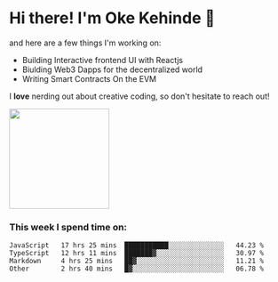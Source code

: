 # Hi there! I'm Oke Kehinde :cowboy_hat_face:

and here are a few things I'm working on:

- Building Interactive frontend UI with Reactjs
- Biulding Web3 Dapps for the decentralized world
- Writing Smart Contracts On the EVM

I **love** nerding out about creative coding, so don't hesitate to reach out!


<img height="180em" src="https://github-readme-stats.vercel.app/api?username=okeken&show_icons=true&hide_border=true&&count_private=true&include_all_commits=true" />

### This week I spend time on:

<!--START_SECTION:waka-->

```text
JavaScript   17 hrs 25 mins  ███████████░░░░░░░░░░░░░░   44.23 %
TypeScript   12 hrs 11 mins  ███████▓░░░░░░░░░░░░░░░░░   30.97 %
Markdown     4 hrs 25 mins   ██▓░░░░░░░░░░░░░░░░░░░░░░   11.21 %
Other        2 hrs 40 mins   █▓░░░░░░░░░░░░░░░░░░░░░░░   06.78 %
```

<!--END_SECTION:waka-->
